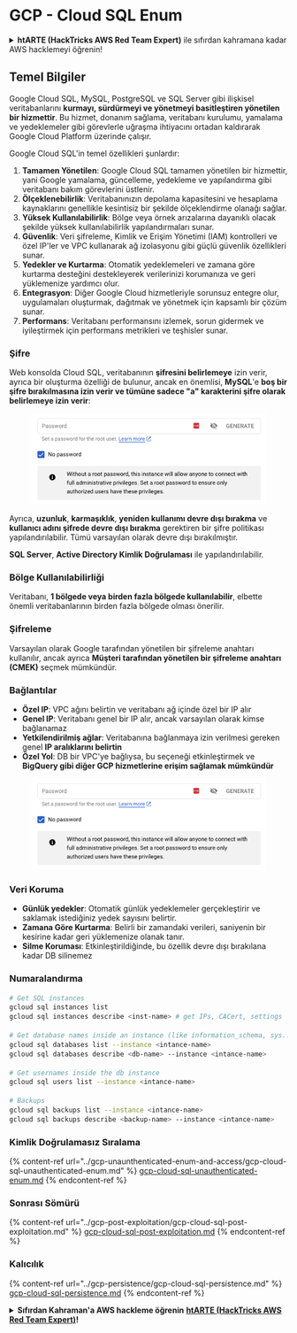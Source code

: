 # GCP - Cloud SQL Enum

<details>

<summary><strong>htARTE (HackTricks AWS Red Team Expert)</strong> ile sıfırdan kahramana kadar AWS hacklemeyi öğrenin!</summary>

HackTricks'ı desteklemenin diğer yolları:

- **Şirketinizi HackTricks'te reklamınızı görmek istiyorsanız** veya **HackTricks'i PDF olarak indirmek istiyorsanız** [**ABONELİK PLANLARI**](https://github.com/sponsors/carlospolop)'na göz atın!
- [**Resmi PEASS & HackTricks ürünleri**](https://peass.creator-spring.com)'ni edinin
- [**PEASS Ailesi'ni**](https://opensea.io/collection/the-peass-family) keşfedin, özel [**NFT'lerimiz**](https://opensea.io/collection/the-peass-family) koleksiyonumuz
- 💬 [**Discord grubuna**](https://discord.gg/hRep4RUj7f) veya [**telegram grubuna**](https://t.me/peass) katılın veya beni **Twitter** 🐦 [**@carlospolopm**](https://twitter.com/carlospolopm)'de **takip edin**.
- **Hacking püf noktalarınızı paylaşarak** [**HackTricks**](https://github.com/carlospolop/hacktricks) ve [**HackTricks Cloud**](https://github.com/carlospolop/hacktricks-cloud)'a PR gönderin

</details>

## Temel Bilgiler

Google Cloud SQL, MySQL, PostgreSQL ve SQL Server gibi ilişkisel veritabanlarını **kurmayı, sürdürmeyi ve yönetmeyi basitleştiren yönetilen bir hizmettir**. Bu hizmet, donanım sağlama, veritabanı kurulumu, yamalama ve yedeklemeler gibi görevlerle uğraşma ihtiyacını ortadan kaldırarak Google Cloud Platform üzerinde çalışır.

Google Cloud SQL'in temel özellikleri şunlardır:

1. **Tamamen Yönetilen**: Google Cloud SQL tamamen yönetilen bir hizmettir, yani Google yamalama, güncelleme, yedekleme ve yapılandırma gibi veritabanı bakım görevlerini üstlenir.
2. **Ölçeklenebilirlik**: Veritabanınızın depolama kapasitesini ve hesaplama kaynaklarını genellikle kesintisiz bir şekilde ölçeklendirme olanağı sağlar.
3. **Yüksek Kullanılabilirlik**: Bölge veya örnek arızalarına dayanıklı olacak şekilde yüksek kullanılabilirlik yapılandırmaları sunar.
4. **Güvenlik**: Veri şifreleme, Kimlik ve Erişim Yönetimi (IAM) kontrolleri ve özel IP'ler ve VPC kullanarak ağ izolasyonu gibi güçlü güvenlik özellikleri sunar.
5. **Yedekler ve Kurtarma**: Otomatik yedeklemeleri ve zamana göre kurtarma desteğini destekleyerek verilerinizi korumanıza ve geri yüklemenize yardımcı olur.
6. **Entegrasyon**: Diğer Google Cloud hizmetleriyle sorunsuz entegre olur, uygulamaları oluşturmak, dağıtmak ve yönetmek için kapsamlı bir çözüm sunar.
7. **Performans**: Veritabanı performansını izlemek, sorun gidermek ve iyileştirmek için performans metrikleri ve teşhisler sunar.

### Şifre

Web konsolda Cloud SQL, veritabanının **şifresini belirlemeye** izin verir, ayrıca bir oluşturma özelliği de bulunur, ancak en önemlisi, **MySQL**'e **boş bir şifre bırakılmasına izin verir ve tümüne sadece "a" karakterini şifre olarak belirlemeye izin verir**:

<figure><img src="../../../.gitbook/assets/image (1) (1) (1) (1) (1) (1) (1) (1) (1).png" alt=""><figcaption></figcaption></figure>

Ayrıca, **uzunluk**, **karmaşıklık**, **yeniden kullanımı devre dışı bırakma** ve **kullanıcı adını şifrede devre dışı bırakma** gerektiren bir şifre politikası yapılandırılabilir. Tümü varsayılan olarak devre dışı bırakılmıştır.

**SQL Server**, **Active Directory Kimlik Doğrulaması** ile yapılandırılabilir.

### Bölge Kullanılabilirliği

Veritabanı, **1 bölgede veya birden fazla bölgede kullanılabilir**, elbette önemli veritabanlarının birden fazla bölgede olması önerilir.

### Şifreleme

Varsayılan olarak Google tarafından yönetilen bir şifreleme anahtarı kullanılır, ancak ayrıca **Müşteri tarafından yönetilen bir şifreleme anahtarı (CMEK)** seçmek mümkündür.

### Bağlantılar

- **Özel IP**: VPC ağını belirtin ve veritabanı ağ içinde özel bir IP alır
- **Genel IP**: Veritabanı genel bir IP alır, ancak varsayılan olarak kimse bağlanamaz
- **Yetkilendirilmiş ağlar**: Veritabanına bağlanmaya izin verilmesi gereken genel **IP aralıklarını belirtin**
- **Özel Yol**: DB bir VPC'ye bağlıysa, bu seçeneği etkinleştirmek ve **BigQuery gibi diğer GCP hizmetlerine erişim sağlamak mümkündür**

<figure><img src="../../../.gitbook/assets/image (1) (1) (1) (1) (1) (1) (1) (1) (1).png" alt=""><figcaption></figcaption></figure>

### Veri Koruma

- **Günlük yedekler**: Otomatik günlük yedeklemeler gerçekleştirir ve saklamak istediğiniz yedek sayısını belirtir.
- **Zamana Göre Kurtarma**: Belirli bir zamandaki verileri, saniyenin bir kesirine kadar geri yüklemenize olanak tanır.
- **Silme Koruması**: Etkinleştirildiğinde, bu özellik devre dışı bırakılana kadar DB silinemez

### Numaralandırma
```bash
# Get SQL instances
gcloud sql instances list
gcloud sql instances describe <inst-name> # get IPs, CACert, settings

# Get database names inside an instance (like information_schema, sys...)
gcloud sql databases list --instance <intance-name>
gcloud sql databases describe <db-name> --instance <intance-name>

# Get usernames inside the db instance
gcloud sql users list --instance <intance-name>

# Backups
gcloud sql backups list --instance <intance-name>
gcloud sql backups describe <backup-name> --instance <intance-name>
```
### Kimlik Doğrulamasız Sıralama

{% content-ref url="../gcp-unaunthenticated-enum-and-access/gcp-cloud-sql-unauthenticated-enum.md" %}
[gcp-cloud-sql-unauthenticated-enum.md](../gcp-unaunthenticated-enum-and-access/gcp-cloud-sql-unauthenticated-enum.md)
{% endcontent-ref %}

### Sonrası Sömürü

{% content-ref url="../gcp-post-exploitation/gcp-cloud-sql-post-exploitation.md" %}
[gcp-cloud-sql-post-exploitation.md](../gcp-post-exploitation/gcp-cloud-sql-post-exploitation.md)
{% endcontent-ref %}

### Kalıcılık

{% content-ref url="../gcp-persistence/gcp-cloud-sql-persistence.md" %}
[gcp-cloud-sql-persistence.md](../gcp-persistence/gcp-cloud-sql-persistence.md)
{% endcontent-ref %}

<details>

<summary><strong>Sıfırdan Kahraman'a AWS hackleme öğrenin</strong> <a href="https://training.hacktricks.xyz/courses/arte"><strong>htARTE (HackTricks AWS Red Team Expert)</strong></a><strong>!</strong></summary>

HackTricks'ı desteklemenin diğer yolları:

* **Şirketinizi HackTricks'te reklamını görmek istiyorsanız** veya **HackTricks'i PDF olarak indirmek istiyorsanız** [**ABONELİK PLANLARI**](https://github.com/sponsors/carlospolop)'na göz atın!
* [**Resmi PEASS & HackTricks ürünlerini**](https://peass.creator-spring.com) edinin
* [**The PEASS Family'yi**](https://opensea.io/collection/the-peass-family) keşfedin, özel [**NFT'lerimiz**](https://opensea.io/collection/the-peass-family) koleksiyonumuz
* **💬 [**Discord grubuna**](https://discord.gg/hRep4RUj7f) katılın veya [**telegram grubuna**](https://t.me/peass) veya beni **Twitter** 🐦 [**@carlospolopm**](https://twitter.com/carlospolopm)** takip edin.**
* **Hacking püf noktalarınızı paylaşarak PR'lar göndererek** [**HackTricks**](https://github.com/carlospolop/hacktricks) ve [**HackTricks Cloud**](https://github.com/carlospolop/hacktricks-cloud) github depolarına katkıda bulunun.

</details>
